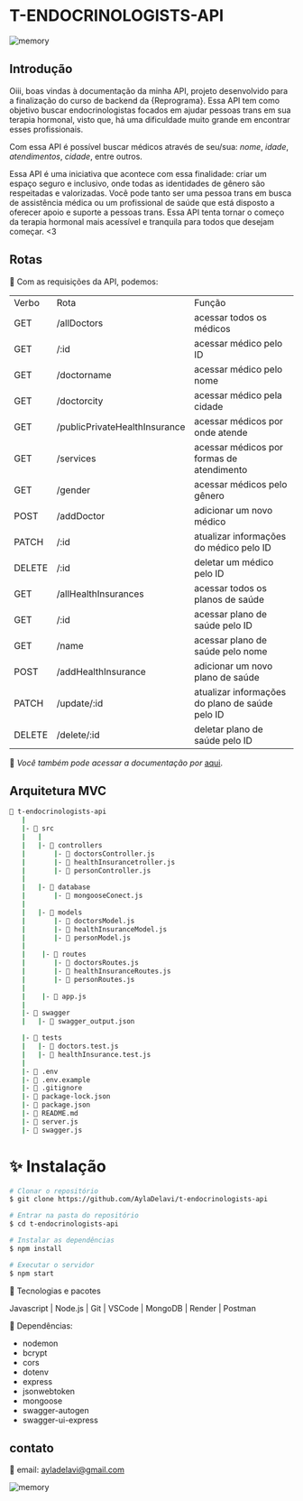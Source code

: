 # T-ENDOCRINOLOGISTS-API

![memory](https://i.pinimg.com/originals/8a/6f/b6/8a6fb68d5aa05877b80733217807637d.gif)

## Introdução

Oiii, boas vindas à documentação da minha API, projeto desenvolvido para a finalização do curso de backend da {Reprograma}. Essa API tem como objetivo buscar endocrinologistas focados em ajudar pessoas trans em sua terapia hormonal, visto que, há uma dificuldade muito grande em encontrar esses profissionais.

Com essa API é possível buscar médicos através de seu/sua: *nome*, *idade*, *atendimentos*, *cidade*, entre outros.

Essa API é uma iniciativa que acontece com essa finalidade: criar um espaço seguro e inclusivo, onde todas as identidades de gênero são respeitadas e valorizadas. Você pode tanto ser uma pessoa trans em busca de assistência médica ou um profissional de saúde que está disposto a oferecer apoio e suporte a pessoas trans. Essa API tenta tornar o começo da terapia hormonal mais acessível e tranquila para todos que desejam começar. <3

## Rotas

:heart_decoration: Com as requisições da API, podemos:

<table>
<tr>
  <td>Verbo</td>
  <td>Rota</td>
  <td>Função</td>
</tr>
<tr>
  <td>GET</td>
  <td>/allDoctors</td>
  <td>acessar todos os médicos</td>
</tr>
<tr>
  <td>GET</td>
  <td>/:id</td>
  <td>acessar médico pelo ID</td>
</tr>
<tr>
  <td>GET</td>
  <td>/doctorname</td>
  <td>acessar médico pelo nome</td>
</tr>
<tr>
  <td>GET</td>
  <td>/doctorcity</td>
  <td>acessar médico pela cidade</td>
</tr>
<tr>
  <td>GET</td>
  <td>/publicPrivateHealthInsurance</td>
  <td>acessar médicos por onde atende</td>
</tr>
<tr>
  <td>GET</td>
  <td>/services</td>
  <td>acessar médicos por formas de atendimento</td>
</tr>
<tr>
  <td>GET</td>
  <td>/gender</td>
  <td>acessar médicos pelo gênero</td>
</tr>
<tr>
  <td>POST</td>
  <td>/addDoctor</td>
  <td>adicionar um novo médico</td>
</tr>
<tr>
  <td>PATCH</td>
  <td>/:id</td>
  <td>atualizar informações do médico pelo ID</td>
</tr>
<tr>
  <td>DELETE</td>
  <td>/:id</td>
  <td>deletar um médico pelo ID</td>
</tr>
<tr>
  <td>GET</td>
  <td>/allHealthInsurances</td>
  <td>acessar todos os planos de saúde</td>
</tr>
<tr>
  <td>GET</td>
  <td>/:id</td>
  <td>acessar plano de saúde pelo ID</td>
</tr>
<tr>
  <td>GET</td>
  <td>/name</td>
  <td>acessar plano de saúde pelo nome</td>
</tr>
<tr>
  <td>POST</td>
  <td>/addHealthInsurance</td>
  <td>adicionar um novo plano de saúde</td>
</tr>
<tr>
  <td>PATCH</td>
  <td>/update/:id</td>
  <td>atualizar informações do plano de saúde pelo ID</td>
</tr>
<tr>
  <td>DELETE</td>
  <td>/delete/:id</td>
  <td>deletar plano de saúde pelo ID</td>
</tr>
<table>

:cherry_blossom: *Você também pode acessar a documentação por* [aqui](https://t-endocrinologists-api.onrender.com/minha-rota-de-documentacao/#/).

## Arquitetura MVC

```bash
📁 t-endocrinologists-api
   |
   |- 📁 src
   |   |
   |   |- 📁 controllers
   |       |- 📑 doctorsController.js
   |       |- 📑 healthInsurancetroller.js
   |       |- 📑 personController.js
   |
   |   |- 📁 database
   |       |- 📑 mongooseConect.js
   |
   |   |- 📁 models
   |       |- 📑 doctorsModel.js
   |       |- 📑 healthInsuranceModel.js
   |       |- 📑 personModel.js
   |
   |    |- 📁 routes
   |       |- 📑 doctorsRoutes.js 
   |       |- 📑 healthInsuranceRoutes.js
   |       |- 📑 personRoutes.js   
   |
   |    |- 📑 app.js
   |
   |- 📁 swagger
   |   |- 📑 swagger_output.json

   |- 📁 tests
   |   |- 📑 doctors.test.js
   |   |- 📑 healthInsurance.test.js
   |
   |- 📑 .env
   |- 📑 .env.example
   |- 📑 .gitignore
   |- 📑 package-lock.json
   |- 📑 package.json
   |- 📑 README.md
   |- 📑 server.js
   |- 📑 swagger.js
```

# :sparkles: Instalação

```bash
# Clonar o repositório
$ git clone https://github.com/AylaDelavi/t-endocrinologists-api

# Entrar na pasta do repositório
$ cd t-endocrinologists-api

# Instalar as dependências
$ npm install

# Executar o servidor
$ npm start
```

:revolving_hearts: Tecnologias e pacotes

Javascript | Node.js | Git | VSCode | MongoDB | Render | Postman

:love_letter: Dependências:

- nodemon
- bcrypt
- cors
- dotenv
- express
- jsonwebtoken
- mongoose
- swagger-autogen
- swagger-ui-express

## contato

:tulip: email: ayladelavi@gmail.com

![memory](https://cdn.discordapp.com/attachments/1067527845829681182/1133460025868816514/gif_cute.gif)
